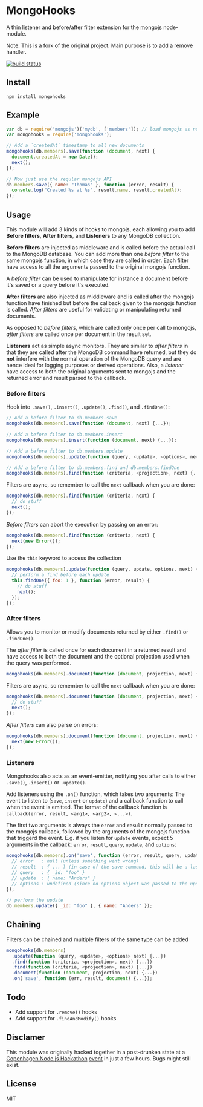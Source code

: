 # MongoHooks

A thin listener and before/after filter extension for the
[mongojs](https://github.com/mafintosh/mongojs) node-module.

Note: This is a fork of the original project. Main purpose is to add a remove handler.

[![build
status](https://secure.travis-ci.org/watson/mongohooks.png)](http://travis-ci.org/watson/mongohooks)

## Install

```
npm install mongohooks
```

## Example

```javascript
var db = require('mongojs')('mydb', ['members']); // load mongojs as normal
var mongohooks = require('mongohooks');

// Add a `createdAt` timestamp to all new documents
mongohooks(db.members).save(function (document, next) {
  document.createdAt = new Date();
  next();
});

// Now just use the reqular mongojs API
db.members.save({ name: "Thomas" }, function (error, result) {
  console.log("Created %s at %s", result.name, result.createdAt);
});
```

## Usage

This module will add 3 kinds of hooks to mongojs, each allowing you to add **Before filters**, **After filters**, and **Listeners** to any MongoDB collection.

**Before filters** are injected as middleware and is called before the actual call to the MongoDB database. You can add more than one *before filter* to the same mongojs function, in which case they are called in order. Each filter have access to all the arguments passed to the original mongojs function.

A *before filter* can be used to manipulate for instance a document before it's saved or a query before it's executed.

**After filters** are also injected as middleware and is called after the mongojs function have finished but before the callback given to the mongojs function is called. *After filters* are useful for validating or manipulating returned documents.

As opposed to *before filters*, which are called only once per call to mongojs, *after filters* are called once per document in the result set.

**Listeners** act as simple async monitors. They are similar to *after filters* in that they are called after the MongoDB command have returned, but they do **not** interfere with the normal operation of the MongoDB query and are hence ideal for logging purposes or derived operations. Also, a *listener* have access to both the original arguments sent to mongojs and the returned error and result parsed to the callback.

### Before filters

Hook into `.save()`, `.insert()`, `.update()`, `.find()`, and `.findOne()`:

```javascript
// Add a before filter to db.members.save
mongohooks(db.members).save(function (document, next) {...});

// Add a before filter to db.members.insert
mongohooks(db.members).insert(function (document, next) {...});

// Add a before filter to db.members.update
mongohooks(db.members).update(function (query, <update>, <options>, next) {...});

// Add a before filter to db.members.find and db.members.findOne
mongohooks(db.members).find(function (criteria, <projection>, next) {...});
```

Filters are async, so remember to call the `next` callback when you are done:

```javascript
mongohooks(db.members).find(function (criteria, next) {
  // do stuff
  next();
});
```

*Before filters* can abort the execution by passing on an error:

```javascript
mongohooks(db.members).find(function (criteria, next) {
  next(new Error());
});
```

Use the `this` keyword to access the collection

```javascript
mongohooks(db.members).update(function (query, update, options, next) {
  // perform a find before each update
  this.findOne({ foo: 1 }, function (error, result) {
    // do stuff
    next();
  });
});
```

### After filters

Allows you to monitor or modify documents returned by either `.find()` or `.findOne()`.

The *after filter* is called once for each document in a returned result and have access to both the document and the optional projection used when the query was performed.

```javascript
mongohooks(db.members).document(function (document, projection, next) {...});
```

Filters are async, so remember to call the `next` callback when you are done:

```javascript
mongohooks(db.members).document(function (document, projection, next) {
  // do stuff
  next();
});
```

*After filters* can also parse on errors:

```javascript
mongohooks(db.members).document(function (document, projection, next) {
  next(new Error());
});
```

### Listeners

Mongohooks also acts as an event-emitter, notifying you after calls to either `.save()`, `.insert()` or `.update()`.

Add listeners using the `.on()` function, which takes two arguments: The event to listen to (`save`, `insert` or `update`) and a callback function to call when the event is emitted. The format of the callback function is `callback(error, result, <arg1>, <arg2>, <...>)`.

The first two arguments is always the `error` and `result` normally passed to the mongojs callback, followed by the arguments of the mongojs function that triggerd the event. E.g. if you listen for `update` events, expect 5 arguments in the callback: `error`, `result`, `query`, `update`, and `options`:

```javascript
mongohooks(db.members).on('save', function (error, result, query, update, options) {
  // error   : null (unless something went wrong)
  // result  : { ... } (in case of the save command, this will be a lastErrorObject)
  // query   : { _id: "foo" }
  // update  : { name: "Anders" }
  // options : undefined (since no options object was passed to the update function)
});

// perform the update
db.members.update({ _id: "foo" }, { name: "Anders" });
```

## Chaining

Filters can be chained and multiple filters of the same type can be added

```javascript
mongohooks(db.members)
  .update(function (query, <update>, <options> next) {...})
  .find(function (criteria, <projection>, next) {...})
  .find(function (criteria, <projection>, next) {...})
  .document(function (document, projection, next) {...})
  .on('save', function (err, result, document) {...});
```

## Todo

- Add support for `.remove()` hooks
- Add support for `.findAndModify()` hooks

## Disclamer

This module was originally hacked together in a post-drunken state at a
[Copenhagen Node.js
Hackathon](http://www.meetup.com/Copenhagen-Node-js-Hackathon/)
[event](http://www.meetup.com/Copenhagen-Node-js-Hackathon/events/142963512/)
in just a few hours. Bugs might still exist.

## License

MIT
